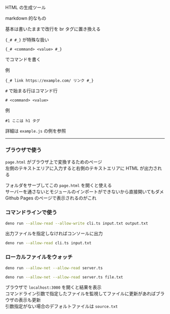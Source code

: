 HTML の生成ツール

markdown 的なもの

基本は書いたままで改行を br タグに置き換える

`{_# #_}` が特殊な扱い

```
{_# <command> <value> #_}
```

でコマンドを書く

例

```
{_# link https://example.com/ リンク #_}
```

`#` で始まる行はコマンド行

```
# <command> <value>
```

例

```
#1 ここは h1 タグ
```

詳細は `example.js` の例を参照

---

### ブラウザで使う

`page.html` がブラウザ上で変換するためのページ  
左側のテキストエリアに入力すると右側のテキストエリアに HTML が出力される  

フォルダをサーブしてこの `page.html` を開くと使える  
サーバーを通さないとモジュールのインポートができないから直接開いてもダメ  
Github Pages のページで表示されるのがこれ  

### コマンドラインで使う

```sh
deno run --allow-read --allow-write cli.ts input.txt output.txt
```

出力ファイルを指定しなければコンソールに出力

```sh
deno run --allow-read cli.ts input.txt
```

### ローカルファイルをウォッチ

```sh
deno run --allow-net --allow-read server.ts
```

```sh
deno run --allow-net --allow-read server.ts file.txt
```

ブラウザで `localhost:3000` を開くと結果を表示  
コマンドライン引数で指定したファイルを監視してファイルに更新があればブラウザの表示も更新  
引数指定がない場合のデフォルトファイルは `source.txt`
